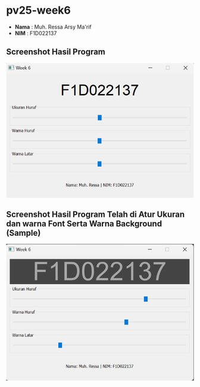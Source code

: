 # pv25-week6

- **Nama**  : Muh. Ressa Arsy Ma'rif
- **NIM**   : F1D022137

## Screenshot Hasil Program
![Screenshot Program](image.png)

## Screenshot Hasil Program Telah di Atur Ukuran dan warna Font Serta Warna Background (Sample)
![Screenshot sample Program](atur.png)